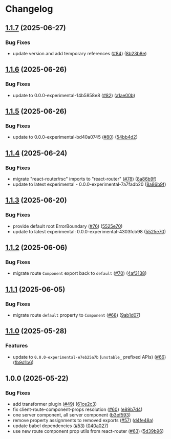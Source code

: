 # Changelog

## [1.1.7](https://github.com/jacob-ebey/parcel-plugin-react-router/compare/parcel-transformer-react-router-experimental-v1.1.6...parcel-transformer-react-router-experimental-v1.1.7) (2025-06-27)


### Bug Fixes

* update version and add temporary references ([#84](https://github.com/jacob-ebey/parcel-plugin-react-router/issues/84)) ([8b23b8e](https://github.com/jacob-ebey/parcel-plugin-react-router/commit/8b23b8e0ca3fed34e7a90909ce6609f35ea84d10))

## [1.1.6](https://github.com/jacob-ebey/parcel-plugin-react-router/compare/parcel-transformer-react-router-experimental-v1.1.5...parcel-transformer-react-router-experimental-v1.1.6) (2025-06-26)


### Bug Fixes

* update to 0.0.0-experimental-14b5858e8 ([#82](https://github.com/jacob-ebey/parcel-plugin-react-router/issues/82)) ([a1ae00b](https://github.com/jacob-ebey/parcel-plugin-react-router/commit/a1ae00b284f0651fb3125a9d5e8f6f894e4eb338))

## [1.1.5](https://github.com/jacob-ebey/parcel-plugin-react-router/compare/parcel-transformer-react-router-experimental-v1.1.4...parcel-transformer-react-router-experimental-v1.1.5) (2025-06-26)


### Bug Fixes

* update to 0.0.0-experimental-bd40a0745 ([#80](https://github.com/jacob-ebey/parcel-plugin-react-router/issues/80)) ([54bb4d2](https://github.com/jacob-ebey/parcel-plugin-react-router/commit/54bb4d2ec6d763c0d06173e23a6a048a0befa7c3))

## [1.1.4](https://github.com/jacob-ebey/parcel-plugin-react-router/compare/parcel-transformer-react-router-experimental-v1.1.3...parcel-transformer-react-router-experimental-v1.1.4) (2025-06-24)


### Bug Fixes

* migrate "react-router/rsc" imports to "react-router" ([#78](https://github.com/jacob-ebey/parcel-plugin-react-router/issues/78)) ([8a86b9f](https://github.com/jacob-ebey/parcel-plugin-react-router/commit/8a86b9f3403bef52c8753bf5bbeee4d50f0cbfbe))
* update to latest experimental - 0.0.0-experimental-7a7fadb20 ([8a86b9f](https://github.com/jacob-ebey/parcel-plugin-react-router/commit/8a86b9f3403bef52c8753bf5bbeee4d50f0cbfbe))

## [1.1.3](https://github.com/jacob-ebey/parcel-plugin-react-router/compare/parcel-transformer-react-router-experimental-v1.1.2...parcel-transformer-react-router-experimental-v1.1.3) (2025-06-20)


### Bug Fixes

* provide default root ErrorBoundary ([#76](https://github.com/jacob-ebey/parcel-plugin-react-router/issues/76)) ([5525e70](https://github.com/jacob-ebey/parcel-plugin-react-router/commit/5525e70286b563ef2330ca6812ff334b424d1e74))
* update to latest experimental: 0.0.0-experimental-4303fcb98 ([5525e70](https://github.com/jacob-ebey/parcel-plugin-react-router/commit/5525e70286b563ef2330ca6812ff334b424d1e74))

## [1.1.2](https://github.com/jacob-ebey/parcel-plugin-react-router/compare/parcel-transformer-react-router-experimental-v1.1.1...parcel-transformer-react-router-experimental-v1.1.2) (2025-06-06)


### Bug Fixes

* migrate route `Component` export back to `default` ([#70](https://github.com/jacob-ebey/parcel-plugin-react-router/issues/70)) ([4af3138](https://github.com/jacob-ebey/parcel-plugin-react-router/commit/4af3138192f32a353847bbb0e00dc3e899f81912))

## [1.1.1](https://github.com/jacob-ebey/parcel-plugin-react-router/compare/parcel-transformer-react-router-experimental-v1.1.0...parcel-transformer-react-router-experimental-v1.1.1) (2025-06-05)


### Bug Fixes

* migrate route `default` property to `Component` ([#68](https://github.com/jacob-ebey/parcel-plugin-react-router/issues/68)) ([9ab1d07](https://github.com/jacob-ebey/parcel-plugin-react-router/commit/9ab1d07d13e0022f626e6046364e482e451744c2))

## [1.1.0](https://github.com/jacob-ebey/parcel-plugin-react-router/compare/parcel-transformer-react-router-experimental-v1.0.0...parcel-transformer-react-router-experimental-v1.1.0) (2025-05-28)


### Features

* update to `0.0.0-experimental-e7eb25a7b` (`unstable_` prefixed APIs) ([#66](https://github.com/jacob-ebey/parcel-plugin-react-router/issues/66)) ([fb9d1b6](https://github.com/jacob-ebey/parcel-plugin-react-router/commit/fb9d1b6420cd837dc359e972b7f8ea19dee08807))

## 1.0.0 (2025-05-22)


### Bug Fixes

* add transformer plugin ([#49](https://github.com/jacob-ebey/parcel-plugin-react-router/issues/49)) ([61ce2c3](https://github.com/jacob-ebey/parcel-plugin-react-router/commit/61ce2c321041e7d73c48c78f98bac63acea2b641))
* fix client-route-component-props resolution ([#60](https://github.com/jacob-ebey/parcel-plugin-react-router/issues/60)) ([e89b7d4](https://github.com/jacob-ebey/parcel-plugin-react-router/commit/e89b7d4a8a986ce25149f0022e455d1d3484a9ac))
* one server component, all server component ([b3ef593](https://github.com/jacob-ebey/parcel-plugin-react-router/commit/b3ef593a5ab6a2ecb0d70b89ed552fdc59227859))
* remove property assignments to removed exports ([#57](https://github.com/jacob-ebey/parcel-plugin-react-router/issues/57)) ([d4fe48a](https://github.com/jacob-ebey/parcel-plugin-react-router/commit/d4fe48aa58fdaee7e61246e130beb2d55c554c8d))
* update babel dependencies ([#53](https://github.com/jacob-ebey/parcel-plugin-react-router/issues/53)) ([040a027](https://github.com/jacob-ebey/parcel-plugin-react-router/commit/040a027e72afbd4d2a01bd9cdb991838448ddc50))
* use new route component prop utils from react-router ([#63](https://github.com/jacob-ebey/parcel-plugin-react-router/issues/63)) ([5d39b96](https://github.com/jacob-ebey/parcel-plugin-react-router/commit/5d39b9621900715a64c3679e3f80bad659b1b6c2))
